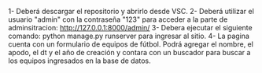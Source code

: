 1- Deberá descargar el repositorio y abrirlo desde VSC.
2- Deberá utilizar el usuario "admin" con la contraseña "123" para acceder a la parte de adminsitracion: 
http://127.0.0.1:8000/admin/
3- Debera ejecutar el siguiente comando: python manage.py runserver para ingresar al sitio.
4- La pagina cuenta con un formulario de equipos de fútbol. Podrá agregar el nombre, el apodo, el dt y el año de creación y contara con un buscador para buscar a los equipos ingresados en la base de datos.

